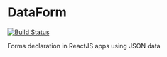 # DataForm

[![Build Status](https://travis-ci.com/AntonioArts/data-form-react.svg?branch=master)](https://travis-ci.com/AntonioArts/data-form-react)

Forms declaration in ReactJS apps using JSON data
